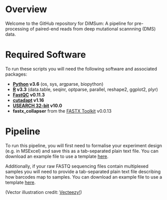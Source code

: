 # Overview

Welcome to the GitHub repository for DiMSum: A pipeline for pre-processing of paired-end reads from deep mutational scannning (DMS) data.

# Required Software

To run these scripts you will need the following software and associated packages:

* **[Python](https://www.python.org/downloads/) v3.6** (os, sys, argparse, biopython)
* **[R](https://www.r-project.org/) v3.3** (data.table, seqinr, optparse, parallel, reshape2, ggplot2, plyr)
* **[FastQC](https://www.bioinformatics.babraham.ac.uk/projects/fastqc/) v0.11.3**
* **[cutadapt](https://cutadapt.readthedocs.io/en/stable/) v1.16**
* **[USEARCH 32-bit](https://drive5.com/usearch/download.html) v10.0**
* **fastx_collapser** from the [FASTX Toolkit](http://hannonlab.cshl.edu/fastx_toolkit/download.html) v0.0.13

# Pipeline

To run this pipeline, you will first need to formalise your experiment design (e.g. in MSExcel) and save this as a tab-separated plain text file. You can download an example file to use a template [here](./example_experimentDesign.txt).

Additionally, if your raw FASTQ sequencing files contain multiplexed samples you will need to provide a tab-separated plain text file describing how barcodes map to samples. You can download an example file to use a template [here](./example_barcodeDesign.txt).

(Vector illustration credit: <a href="https://www.vecteezy.com">Vecteezy!</a>)
